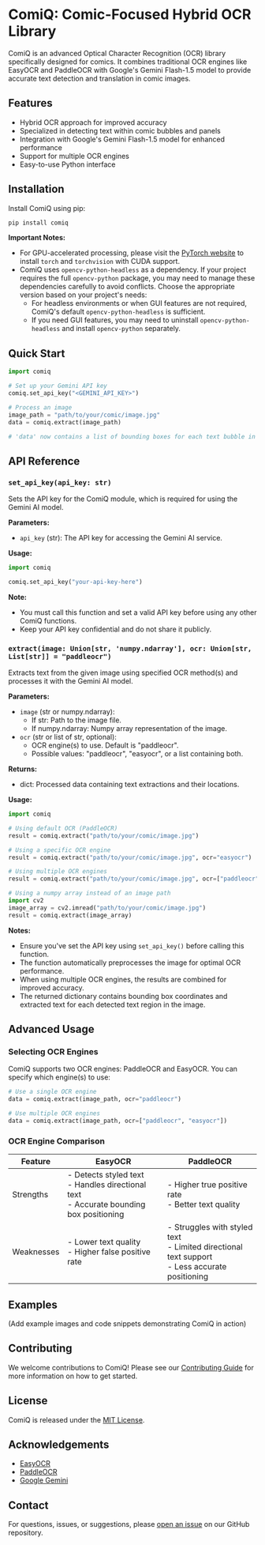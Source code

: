 # ComiQ: Comic-Focused Hybrid OCR Library

ComiQ is an advanced Optical Character Recognition (OCR) library specifically designed for comics. It combines traditional OCR engines like EasyOCR and PaddleOCR with Google's Gemini Flash-1.5 model to provide accurate text detection and translation in comic images.

## Features

- Hybrid OCR approach for improved accuracy
- Specialized in detecting text within comic bubbles and panels
- Integration with Google's Gemini Flash-1.5 model for enhanced performance
- Support for multiple OCR engines
- Easy-to-use Python interface

## Installation

Install ComiQ using pip:

```bash
pip install comiq
```

**Important Notes:** 
- For GPU-accelerated processing, please visit the [PyTorch website](https://pytorch.org/get-started/locally/) to install `torch` and `torchvision` with CUDA support.
- ComiQ uses `opencv-python-headless` as a dependency. If your project requires the full `opencv-python` package, you may need to manage these dependencies carefully to avoid conflicts. Choose the appropriate version based on your project's needs:
  - For headless environments or when GUI features are not required, ComiQ's default `opencv-python-headless` is sufficient.
  - If you need GUI features, you may need to uninstall `opencv-python-headless` and install `opencv-python` separately.

## Quick Start

```python
import comiq

# Set up your Gemini API key
comiq.set_api_key("<GEMINI_API_KEY>")

# Process an image
image_path = "path/to/your/comic/image.jpg"
data = comiq.extract(image_path)

# 'data' now contains a list of bounding boxes for each text bubble in the image
```

## API Reference

### `set_api_key(api_key: str)`

Sets the API key for the ComiQ module, which is required for using the Gemini AI model.

**Parameters:**
- `api_key` (str): The API key for accessing the Gemini AI service.

**Usage:**
```python
import comiq

comiq.set_api_key("your-api-key-here")
```

**Note:**
- You must call this function and set a valid API key before using any other ComiQ functions.
- Keep your API key confidential and do not share it publicly.

### `extract(image: Union[str, 'numpy.ndarray'], ocr: Union[str, List[str]] = "paddleocr")`

Extracts text from the given image using specified OCR method(s) and processes it with the Gemini AI model.

**Parameters:**
- `image` (str or numpy.ndarray): 
  - If str: Path to the image file.
  - If numpy.ndarray: Numpy array representation of the image.
- `ocr` (str or list of str, optional): 
  - OCR engine(s) to use. Default is "paddleocr".
  - Possible values: "paddleocr", "easyocr", or a list containing both.

**Returns:**
- dict: Processed data containing text extractions and their locations.

**Usage:**
```python
import comiq

# Using default OCR (PaddleOCR)
result = comiq.extract("path/to/your/comic/image.jpg")

# Using a specific OCR engine
result = comiq.extract("path/to/your/comic/image.jpg", ocr="easyocr")

# Using multiple OCR engines
result = comiq.extract("path/to/your/comic/image.jpg", ocr=["paddleocr", "easyocr"])

# Using a numpy array instead of an image path
import cv2
image_array = cv2.imread("path/to/your/comic/image.jpg")
result = comiq.extract(image_array)
```

**Notes:**
- Ensure you've set the API key using `set_api_key()` before calling this function.
- The function automatically preprocesses the image for optimal OCR performance.
- When using multiple OCR engines, the results are combined for improved accuracy.
- The returned dictionary contains bounding box coordinates and extracted text for each detected text region in the image.

## Advanced Usage

### Selecting OCR Engines

ComiQ supports two OCR engines: PaddleOCR and EasyOCR. You can specify which engine(s) to use:

```python
# Use a single OCR engine
data = comiq.extract(image_path, ocr="paddleocr")

# Use multiple OCR engines
data = comiq.extract(image_path, ocr=["paddleocr", "easyocr"])
```

### OCR Engine Comparison

| Feature       | EasyOCR                                                | PaddleOCR                                             |
|---------------|--------------------------------------------------------|-------------------------------------------------------|
| Strengths     | - Detects styled text<br>- Handles directional text<br>- Accurate bounding box positioning | - Higher true positive rate<br>- Better text quality |
| Weaknesses    | - Lower text quality<br>- Higher false positive rate   | - Struggles with styled text<br>- Limited directional text support<br>- Less accurate positioning |

## Examples

(Add example images and code snippets demonstrating ComiQ in action)

## Contributing

We welcome contributions to ComiQ! Please see our [Contributing Guide](CONTRIBUTING.md) for more information on how to get started.

## License

ComiQ is released under the [MIT License](LICENSE).

## Acknowledgements

- [EasyOCR](https://github.com/JaidedAI/EasyOCR)
- [PaddleOCR](https://github.com/PaddlePaddle/PaddleOCR)
- [Google Gemini](https://deepmind.google/technologies/gemini/)

## Contact

For questions, issues, or suggestions, please [open an issue](https://github.com/yourusername/comiq/issues) on our GitHub repository.